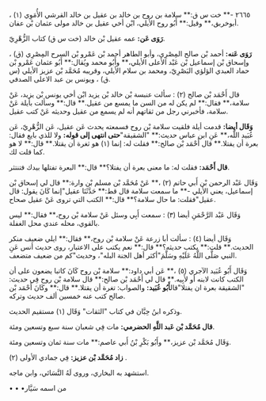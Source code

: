 ٢٦٦٥ -** خت س ق:** سلامة بن روح بن خالد بن عقيل بن خالد القرشي الأُمَوِي (١) ، أبوخربق،** وقيل:** أَبُو روح الأيلي، ابْن أخي عقيل بن خالد مولى عثمان بْن عفان.

**رَوَى عَن:** عمه عقيل بْن خالد (خت س ق) كتاب الزُّهْرِيّ.

**رَوَى عَنه:** أحمد بْن صالح المِصْرِي، وأبو الطاهر أحمد بْن عَمْرو بْن السرح المِصْرِي (ق) ، وإسحاق بْن إسماعيل بْن عَبْد الأعلى الأيلي،** وأَبُو محمد ويُقال:** أَبُو عثمان عَمْرو بْن حماد العبدي الؤلؤي البَصْرِيّ، ومحمد بن سلام الأيلي، وقريبه مُحَمَّد بْن عزيز الأيلي (س ق) ، ويونس بن عبد الاعلى الصدفي.

قال أَحْمَد بْن صالح (٢) : سألت عنبسة بْن خالد بْن يزيد ابْن أخي يونس بْن يزيد، عَنْ سلامة،** فقال:** لم يكن له من السن ما يمسع من عقيل.** قال:** وسألت بأيلة عَنْ سلامة، فأخبرني رجل من ثقاتهم أنه لم يسمع من عقيل وحديثه عَنْ كتب عقيل.

**وَقَال أيضا:** قدمت أيلة فلقيت سلامة بْن روح فسمعته يحدث عَن عقيل، عَن الزُّهْرِيّ، عَن عُبَيد اللَّه،** عَنِ ابن عباس حديث:** "الشقيقة"**حتى انتهى إلى قوله:** ولا للذي بايع فقال: بعرة أن يفتلا.** قال أَحْمَد بْن صالح:** فقلت له: إنما (١) هو ثغرة أن يقتلا.** قال:** لا هو كما قلت لك.

**قال أَحْمَد:** فقلت له: ما معنى بعرة أن يفتلا؟** قال:** البعرة تفتلها بيدك فتنتثر.

وَقَال عَبْد الرحمن بْن أَبي حاتم (٢) ،** عَنْ مُحَمَّد بْن مسلم بْن وارة:** قال لي إسحاق بْن إسماعيل، يعني الأيلي -** ما سمعت سلامة قال قط:** حَدَّثَنَا عقيل"إنما كَانَ يقول: قال عقيل"فقلت: ما حال سلامة؟** قال:** الكتب التي تروى عَنْ عقيل صحاح.

وَقَال عَبْد الرَّحْمَنِ أيضا (٣) : سمعت أَبِي وسئل عَنْ سلامة بْن روح،** فقال:** ليس بالقوي، محله عندي محل الغفلة.

وَقَال أيضا (٤) : سألت أبا زرعة عَنْ سلامة بْن روح،** فقال:** ايلي ضعيف منكر الحديث.** قلت:** يكتب حديثه؟** قال:** نعم يكتب على الاعتبار، روى حديث أنس عَنِ النبي صَلَّى اللَّهُ عَلَيْهِ وسَلَّمَ"أكثر أهل الجنة البله"، وحديث"كم من ضعيف متضعف.

وَقَال أَبُو عُبَيد الآجري (٥) ،** عَن أبي داود:** سلامة بْن روح كَانَ كاتبا يضعون على أن الكتب كانت لابنه أو لأَبِيه.** قال لي أَحْمَد بْن صالح:** قال سلامة بْن روح فِي حديث: "الشقيقة بعرة ان يفتلا"قال**أَبُو عُبَيد:** والصواب: تغرة أن يقتلا.** قال:** وكَانَ أَحْمَد بْن صالح كتب عنه خمسين ألف حديث وتركه.

وذكره ابنُ حِبَّان في كتاب "الثقات" وَقَال (١) مستقيم الحديث.

**قال مُحَمَّد بْن عَبد اللَّهِ الحضرمي:** مات فِي شعبان سنة سبع وتسعين ومئة.

وَقَال مُحَمَّد بْن عزيز،** وأَبُو بَكْرِ بْنُ أَبي عاصم:** مات سنة ثمان وتسعين ومئة.

**زاد مُحَمَّد بْن عزيز:** فِي جمادي الأولى (٢) .

استشهد به البخاري، وروى لَهُ النَّسَائي، وابن ماجه.

• • •من اسمه سَيَّار